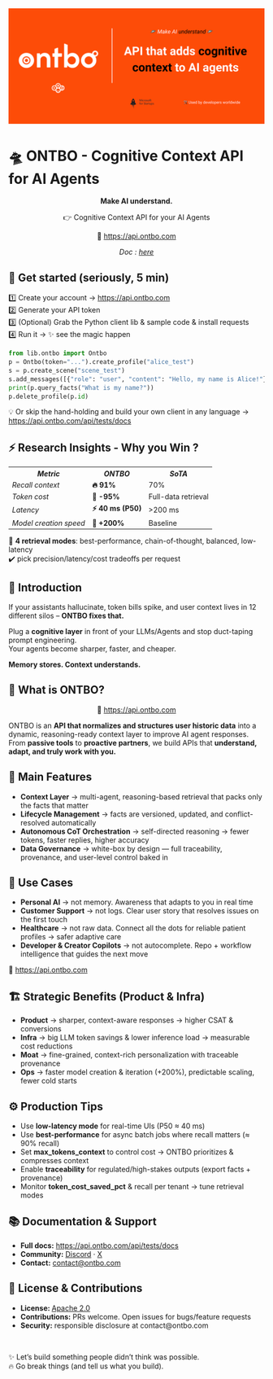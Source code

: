 <!DOCTYPE html>
<html lang="en">
<head>
  <meta charset="UTF-8">
</head>
<body>
  <img src="./docs/banner.png"></img>
  <h1>🛸 ONTBO - Cognitive Context API for AI Agents</h1>
  <p align="center"><strong>Make AI understand.</strong></p>
  <p align="center">👉 Cognitive Context API for your AI Agents</p>
  <p align="center">🤖 <a href="https://api.ontbo.com">https://api.ontbo.com</a></p>
  <p align="center"><em>Doc : <a href="./docs/datasheet.pdf">here</a></em></p>

  <div>
    <h2>🚀 Get started (seriously, 5 min)</h2>
    <p>
    1️⃣ Create your account → <a href="https://api.ontbo.com">https://api.ontbo.com</a> <br>
    2️⃣ Generate your API token <br>
    3️⃣ (Optional) Grab the Python client lib & sample code & install requests <br>
    4️⃣ Run it → ✨ see the magic happen
    </p>

```py
from lib.ontbo import Ontbo
p = Ontbo(token="...").create_profile("alice_test")
s = p.create_scene("scene_test")
s.add_messages([{"role": "user", "content": "Hello, my name is Alice!"}], update_now=True)
print(p.query_facts("What is my name?"))
p.delete_profile(p.id)
```
  <p>💡 Or skip the hand-holding and build your own client in any language → <a href="https://api.ontbo.com/api/tests/docs">https://api.ontbo.com/api/tests/docs</a></p>
  </div>

  <div>
    <h2>⚡ Research Insights - Why you Win ?</h2>
    <table>
      <tr>
        <th><i>Metric</i></th>
        <th><i>ONTBO</i></th>
        <th><i>SoTA</i></th>
      </tr>
      <tr>
        <td><i>Recall context</i></td>
        <td><b>🔥 91%</b></td>
        <td>70%</td>
      </tr>
      <tr>
        <td><i>Token cost</i></td>
        <td><b>💸 -95%</b></td>
        <td>Full-data retrieval</td>
      </tr>
      <tr>
        <td><i>Latency</i></td>
        <td><b>⚡ 40 ms (P50)</b></td>
        <td>&gt;200 ms</td>
      </tr>
      <tr>
        <td><i>Model creation speed</i></td>
        <td><b>🚀 +200%</b></td>
        <td>Baseline</td>
      </tr>
    </table>
    <p>🔄 <b>4 retrieval modes</b>: best-performance, chain-of-thought, balanced, low-latency<br>
    ✔️ pick precision/latency/cost tradeoffs per request</p>
  </div>

  <div>
    <h2>📖 Introduction</h2>
    <p>If your assistants hallucinate, token bills spike, and user context lives in 12 different silos – <strong>ONTBO fixes that.</strong></p>
    <p>Plug a <b>cognitive layer</b> in front of your LLMs/Agents and stop duct-taping prompt engineering.<br>
    Your agents become sharper, faster, and cheaper.</p>
    <p><strong>Memory stores. Context understands.</strong></p>
  </div>

  <div>
    <h2>🚀 What is ONTBO?</h2>
    <p align="center">🤖 <a href="https://api.ontbo.com">https://api.ontbo.com</a></p>
    <p>ONTBO is an <b>API that normalizes and structures user historic data</b> into a dynamic, reasoning-ready context layer to improve AI agent responses.<br>
    From <b>passive tools</b> to <b>proactive partners</b>, we build APIs that <b>understand, adapt, and truly work with you.</b></p>
  </div>

  <div>
    <h2>🧩 Main Features</h2>
    <ul>
      <li><strong>Context Layer</strong> → multi-agent, reasoning-based retrieval that packs only the facts that matter</li>
      <li><strong>Lifecycle Management</strong> → facts are versioned, updated, and conflict-resolved automatically</li>
      <li><strong>Autonomous CoT Orchestration</strong> → self-directed reasoning → fewer tokens, faster replies, higher accuracy</li>
      <li><strong>Data Governance</strong> → white-box by design — full traceability, provenance, and user-level control baked in</li>
    </ul>
  </div>

  <div>
    <h2>🎯 Use Cases</h2>
    <ul>
      <li><strong>Personal AI</strong> → not memory. Awareness that adapts to you in real time</li>
      <li><strong>Customer Support</strong> → not logs. Clear user story that resolves issues on the first touch</li>
      <li><strong>Healthcare</strong> → not raw data. Connect all the dots for reliable patient profiles → safer adaptive care</li>
      <li><strong>Developer &amp; Creator Copilots</strong> → not autocomplete. Repo + workflow intelligence that guides the next move</li>
    </ul>
    <p>🤖 <a href="https://api.ontbo.com">https://api.ontbo.com</a></p>
  </div>

  <div>
    <h2>🏗 Strategic Benefits (Product &amp; Infra)</h2>
    <ul>
      <li><strong>Product</strong> → sharper, context-aware responses → higher CSAT &amp; conversions</li>
      <li><strong>Infra</strong> → big LLM token savings &amp; lower inference load → measurable cost reductions</li>
      <li><strong>Moat</strong> → fine-grained, context-rich personalization with traceable provenance</li>
      <li><strong>Ops</strong> → faster model creation &amp; iteration (+200%), predictable scaling, fewer cold starts</li>
    </ul>
  </div>

  <div>
    <h2>⚙️ Production Tips</h2>
    <ul>
      <li>Use <strong>low-latency mode</strong> for real-time UIs (P50 ≈ 40 ms)</li>
      <li>Use <strong>best-performance</strong> for async batch jobs where recall matters (≈ 90% recall)</li>
      <li>Set <strong>max_tokens_context</strong> to control cost → ONTBO prioritizes &amp; compresses context</li>
      <li>Enable <strong>traceability</strong> for regulated/high-stakes outputs (export facts + provenance)</li>
      <li>Monitor <strong>token_cost_saved_pct</strong> &amp; recall per tenant → tune retrieval modes</li>
    </ul>
  </div>

  <div>
    <h2>📚 Documentation &amp; Support</h2>
    <ul>
      <li><strong>Full docs:</strong> <a href="https://api.ontbo.com/api/tests/docs">https://api.ontbo.com/api/tests/docs</a></li>
      <li><strong>Community:</strong> <a href="https://discord.com/invite/N8h4ZBJb">Discord</a> · <a href="https://x.com/ONTBO_AI">X</a></li>
      <li><strong>Contact:</strong> <a href="mailto:contact@ontbo.com">contact@ontbo.com</a></li>
    </ul>
  </div>

  <div>
    <h2>🤝 License &amp; Contributions</h2>
    <ul>
      <li><strong>License: </strong><a href="./LICENSE">Apache 2.0</a></li>
      <li><strong>Contributions:</strong> PRs welcome. Open issues for bugs/feature requests</li>
      <li><strong>Security:</strong> responsible disclosure at contact@ontbo.com</li>
    </ul>
  </div>

  <br><p>✨ Let’s build something people didn’t think was possible.<br>
  🔥 Go break things (and tell us what you build).</p>

</body>
</html>


